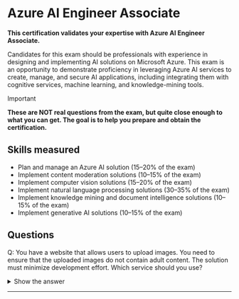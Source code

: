 # Azure AI Engineer Associate

**This certification validates your expertise with Azure AI Engineer Associate.**
<p>
Candidates for this exam should be professionals with experience in designing and implementing AI solutions on Microsoft Azure. This exam is an opportunity to demonstrate proficiency in leveraging Azure AI services to create, manage, and secure AI applications, including integrating them with cognitive services, machine learning, and knowledge-mining tools.
</p>

> [!IMPORTANT]
> **These are NOT real questions from the exam, but quite close enough to what you can get. The goal is to help you prepare and obtain the certification.**

## Skills measured

- Plan and manage an Azure AI solution (15–20% of the exam)
- Implement content moderation solutions (10–15% of the exam)
- Implement computer vision solutions (15–20% of the exam)
- Implement natural language processing solutions (30–35% of the exam)
- Implement knowledge mining and document intelligence solutions (10–15% of the exam)
- Implement generative AI solutions (10–15% of the exam)

## Questions

Q: You have a website that allows users to upload images.
You need to ensure that the uploaded images do not contain adult content. The solution must minimize development effort.
Which service should you use?
<details><summary>Show the answer</summary><p>

- **Azure AI Vision Image Analysis**
> The Azure AI Vision Image Analysis service can extract a wide variety of visual features from an image. One of them is to detect adult content.
The Azure AI Face service provides AI algorithms that detect, recognize, and analyze human faces in images. Azure AI Custom Vision is an image recognition service that lets you build, deploy, and improve own image identifier models. So, while it is possible, it is not the solution with the lowest development effort. Azure AI Vision Spatial Analysis is used to ingest streaming video from cameras, extract insights, and generate events to be used by other systems. [Source<sup>1</sup>](https://learn.microsoft.com/azure/cognitive-services/what-are-cognitive-services) [Source<sup>2</sup>](https://learn.microsoft.com/azure/cognitive-services/computer-vision/overview) [Source<sup>3</sup>](https://learn.microsoft.com/azure/cognitive-services/computer-vision/overview-image-analysis?tabs=3-2) [Source<sup>4</sup>](https://learn.microsoft.com/training/modules/prepare-to-develop-ai-solutions-azure/) 
</details>

---
